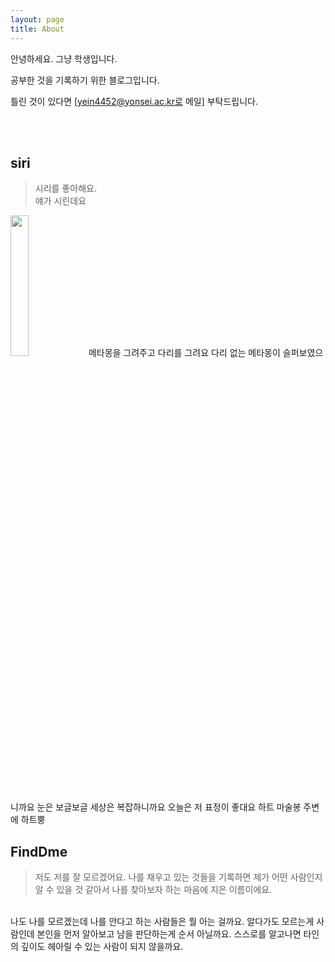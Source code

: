 ```yaml
---
layout: page
title: About
---
```


안녕하세요. 그냥 학생입니다.

공부한 것을 기록하기 위한 블로그입니다.

틀린 것이 있다면 <a href="mailto:info@example.com?subject=subject&cc=cc@example.com">[yein4452@yonsei.ac.kr로 메일] </a> 부탁드립니다.

<br>
<br>

## siri

> 시리를 좋아해요.  
얘가 시린데요 
<img width="24%" src="https://user-images.githubusercontent.com/53667002/114662911-73b47a80-9d34-11eb-957a-1bda872f955e.gif"/>  
메타몽을 그려주고  
다리를 그려요 다리 없는 메타몽이 슬퍼보였으니까요  
눈은 보글보글 세상은 복잡하니까요    
오늘은 저 표정이 좋대요    
하트 마술봉  
주변에 하트뿡

## FindDme

> 저도 저를 잘 모르겠어요. 나를 채우고 있는 것들을 기록하면 제가 어떤 사람인지 알 수 있을 것 같아서 나를 찾아보자 하는 마음에 지은 이름이에요.  
<br>
나도 나를 모르겠는데 나를 안다고 하는 사람들은 뭘 아는 걸까요.  
알다가도 모르는게 사람인데 본인을 먼저 알아보고 남을 판단하는게 순서 아닐까요.  
스스로를 알고나면 타인의 깊이도 헤아릴 수 있는 사람이 되지 않을까요.  



